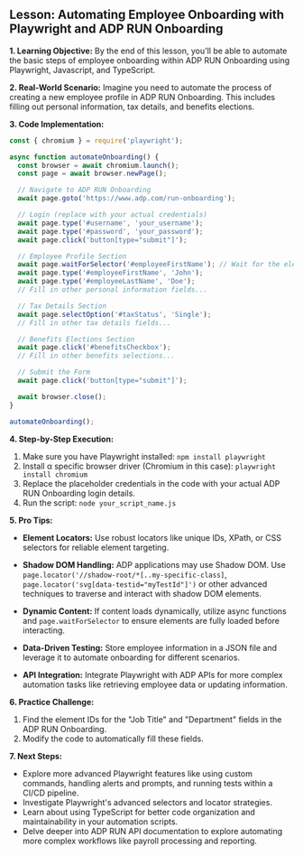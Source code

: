 ## Lesson: Automating Employee Onboarding with Playwright and ADP RUN Onboarding

**1. Learning Objective:**
By the end of this lesson, you'll be able to automate the basic steps of employee onboarding within ADP RUN Onboarding using Playwright, Javascript, and TypeScript.

**2. Real-World Scenario:**
Imagine you need to automate the process of creating a new employee profile in ADP RUN Onboarding. This includes filling out personal information, tax details, and benefits elections.

**3. Code Implementation:**

```javascript
const { chromium } = require('playwright');

async function automateOnboarding() {
  const browser = await chromium.launch();
  const page = await browser.newPage();

  // Navigate to ADP RUN Onboarding
  await page.goto('https://www.adp.com/run-onboarding');

  // Login (replace with your actual credentials)
  await page.type('#username', 'your_username');
  await page.type('#password', 'your_password');
  await page.click('button[type="submit"]');

  // Employee Profile Section
  await page.waitForSelector('#employeeFirstName'); // Wait for the element to load
  await page.type('#employeeFirstName', 'John');
  await page.type('#employeeLastName', 'Doe');
  // Fill in other personal information fields...

  // Tax Details Section
  await page.selectOption('#taxStatus', 'Single');
  // Fill in other tax details fields...

  // Benefits Elections Section
  await page.click('#benefitsCheckbox');
  // Fill in other benefits selections...

  // Submit the Form
  await page.click('button[type="submit"]');

  await browser.close();
}

automateOnboarding();
```

**4. Step-by-Step Execution:**

1. Make sure you have Playwright installed:  `npm install playwright`
2. Install α specific browser driver (Chromium in this case): `playwright install chromium`
3. Replace the placeholder credentials in the code with your actual ADP RUN Onboarding login details.
4. Run the script: `node your_script_name.js`

**5. Pro Tips:**

* **Element Locators:** Use robust locators like unique IDs, XPath, or CSS selectors for reliable element targeting.
* **Shadow DOM Handling:**  ADP applications may use Shadow DOM. Use
`page.locator('//shadow-root/*[..my-specific-class]`, ` page.locator('svg[data-testid="myTestId"]')`
  or other advanced techniques to traverse and interact with shadow DOM elements.
* **Dynamic Content:**  If content loads dynamically, utilize async functions and `page.waitForSelector` to ensure elements are fully loaded before interacting.
* **Data-Driven Testing:** Store employee information in a JSON file and leverage it to automate onboarding for different scenarios.

* **API Integration:** Integrate Playwright with ADP APIs for more complex automation tasks like retrieving employee data or updating information.

**6. Practice Challenge:**

1.  Find the element IDs for the "Job Title" and "Department" fields in the ADP RUN Onboarding. 
2.  Modify the code to automatically fill these fields.

**7. Next Steps:**

* Explore more advanced Playwright features like using custom commands, handling alerts and prompts, and running tests within a CI/CD pipeline.
* Investigate Playwright's advanced selectors and locator strategies.
* Learn about using TypeScript for better code organization and maintainability in your automation scripts.
* Delve deeper into ADP RUN API documentation to explore automating more complex workflows like payroll processing and reporting. 



